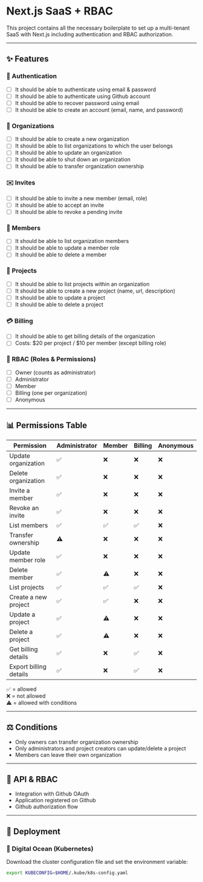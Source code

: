 # Next.js SaaS + RBAC

This project contains all the necessary boilerplate to set up a multi-tenant SaaS with Next.js including authentication and RBAC authorization.

---

## ✨ Features

### 🔐 Authentication

- [ ] It should be able to authenticate using email & password
- [ ] It should be able to authenticate using Github account
- [ ] It should be able to recover password using email
- [ ] It should be able to create an account (email, name, and password)

### 🏢 Organizations

- [ ] It should be able to create a new organization
- [ ] It should be able to list organizations to which the user belongs
- [ ] It should be able to update an organization
- [ ] It should be able to shut down an organization
- [ ] It should be able to transfer organization ownership

### ✉️ Invites

- [ ] It should be able to invite a new member (email, role)
- [ ] It should be able to accept an invite
- [ ] It should be able to revoke a pending invite

### 👥 Members

- [ ] It should be able to list organization members
- [ ] It should be able to update a member role
- [ ] It should be able to delete a member

### 📂 Projects

- [ ] It should be able to list projects within an organization
- [ ] It should be able to create a new project (name, url, description)
- [ ] It should be able to update a project
- [ ] It should be able to delete a project

### 💳 Billing

- [ ] It should be able to get billing details of the organization
- [ ] Costs: $20 per project / $10 per member (except billing role)

### 🔑 RBAC (Roles & Permissions)

- [ ] Owner (counts as administrator)
- [ ] Administrator
- [ ] Member
- [ ] Billing (one per organization)
- [ ] Anonymous

---

## 📊 Permissions Table

| Permission             | Administrator | Member | Billing | Anonymous |
| ---------------------- | ------------- | ------ | ------- | --------- |
| Update organization    | ✅            | ❌     | ❌      | ❌        |
| Delete organization    | ✅            | ❌     | ❌      | ❌        |
| Invite a member        | ✅            | ❌     | ❌      | ❌        |
| Revoke an invite       | ✅            | ❌     | ❌      | ❌        |
| List members           | ✅            | ✅     | ✅      | ❌        |
| Transfer ownership     | ⚠️            | ❌     | ❌      | ❌        |
| Update member role     | ✅            | ❌     | ❌      | ❌        |
| Delete member          | ✅            | ⚠️     | ❌      | ❌        |
| List projects          | ✅            | ✅     | ✅      | ❌        |
| Create a new project   | ✅            | ✅     | ❌      | ❌        |
| Update a project       | ✅            | ⚠️     | ❌      | ❌        |
| Delete a project       | ✅            | ⚠️     | ❌      | ❌        |
| Get billing details    | ✅            | ❌     | ✅      | ❌        |
| Export billing details | ✅            | ❌     | ✅      | ❌        |

✅ = allowed  
❌ = not allowed  
⚠️ = allowed with conditions

---

## ⚖️ Conditions

- Only owners can transfer organization ownership
- Only administrators and project creators can update/delete a project
- Members can leave their own organization

---

## 🔌 API & RBAC

- Integration with Github OAuth
- Application registered on Github
- Github authorization flow

---

## 🚀 Deployment

### 🌊 Digital Ocean (Kubernetes)

Download the cluster configuration file and set the environment variable:

```bash
export KUBECONFIG=$HOME/.kube/k8s-config.yaml
```
